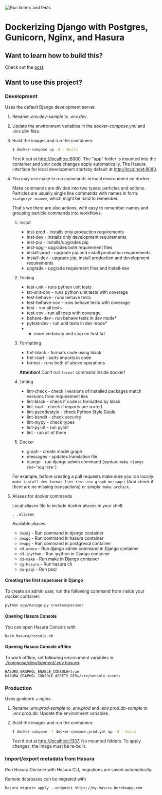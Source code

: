 ![Run linters and tests](https://github.com/zagrajmy/backend/workflows/Run%20linters%20and%20tests/badge.svg)

# Dockerizing Django with Postgres, Gunicorn, Nginx, and Hasura

## Want to learn how to build this?

Check out the [post](https://testdriven.io/dockerizing-django-with-postgres-gunicorn-and-nginx).

## Want to use this project?

### Development

Uses the default Django development server.

1. Rename _.env.dev-sample_ to _.env.dev_.
1. Update the environment variables in the _docker-compose.yml_ and _.env.dev_ files.
1. Build the images and run the containers:

   ```sh
   $ docker-compose up -d --build
   ```

   Test it out at [http://localhost:8000](http://localhost:8000). The "app" folder is mounted into the container and your code changes apply automatically.
   The Hasura interface for local development startsby default at [http://localhost:8080](http://localhost:8080).

1. You may use make to run commands in local environment on docker:

   Make commands are divided into two types: particles and actions. Particles are usually single line commands with names in form: `<catgory>-<name>`, which might be hard to remember.

   That's we there are also actions, with easy to remember names and grouping particle commands into workflows.

   1. Install

      - inst-prod - installs only production requirements
      - inst-dev - installs only development requirements
      - inst-pip - installs/upgrades pip
      - inst-upg - upgrades both requirement files
      - install-prod - upgrade pip and install production requirements
      - install-dev - upgrade pip, install production and development requirements
      - upgrade - upgrade requiement files and install-dev

   1. Testing

      - test-unit - runs python unit tests
      - tst-unit-cov - runs python unit tests with coverage
      - test-behave - runs behave tests
      - test-behave-cov - runs behave tests with coverage
      - test - run all tests
      - test-cov - run all tests with coverage
      - behave-dev - run behave tests in dev mode*
      - pytest-dev - run unit tests in dev mode*

      * - more verbosity and stop on first fail

   1. Formatting

      - fmt-black - formats code using black
      - fmt-isort - sorts imports in code
      - format - runs both of above operations

      **Attention!** Don't run `format` command inside docker!

   1. Linting

      - lint-check - check i versions of installed packages match versions from requirement iles
      - lint-black - check if code is formatted by black
      - lint-isort - check if imports are sorted
      - lint-pycodestyle - check Python Style Guide
      - lint-bandit - check security
      - lint-mypy - check types
      - lint-pylint - run pylint
      - lint - run all of them

   1. Docker
      - graph - create model graph
      - messages - updates translation file
      - django - run django admin command (syntax: `make django cmd='migrate'`)

   For example, before creating a pull requests make sure you ran locally:
   `make install-dev format lint test-cov graph messages`
   (And check if there are no missing transactions) or simply:
   `make prcheck`.


1. Aliases for docker commands

   Local aliases file to include docker aliases in your shell:

   `. .aliases`

   Available aliases:

   - `dexdj` - Run command in django container
   - `dexgq` - Run command in hasura container
   - `dexpg` - Run command in postgresql container
   - `dd-admin` - Run django admin command in Django container
   - `dd-ipython` - Run ipython in Django container
   - `dd-make` - Run make in Django container
   - `dg-hasura` - Run hasura cli
   - `dp-psql` - Run psql

#### Creating the first superuser in Django

To create an admin user, run the following command from inside your docker
container:

```sh
python app/manage.py createsuperuser
```

#### Opening Hasura Console

You can open Hasura Console with

```
bash hasura/console.sh
```

#### Opening Hasura Console offline

To work offline, set following environment variables
in [_./compose/development/.env.hasura_](./compose/development/.env.hasura).

```
HASURA_GRAPHQL_ENABLE_CONSOLE=true
HASURA_GRAPHQL_CONSOLE_ASSETS_DIR=/srv/console-assets
```

### Production

Uses gunicorn + nginx.

1. Rename _.env.prod-sample_ to _.env.prod_ and _.env.prod.db-sample_ to _.env.prod.db_. Update the environment variables.
1. Build the images and run the containers:

   ```sh
   $ docker-compose -f docker-compose.prod.yml up -d --build
   ```

   Test it out at [http://localhost:1337](http://localhost:1337). No mounted folders. To apply changes, the image must be re-built.

### Import/export metadata from Hasura

Run Hasura Console with Hasura CLI, migrations are saved automatically.

Remote databases can be migrated with

```
hasura migrate apply --endpoint https://my-hasura.herokuapp.com
```
